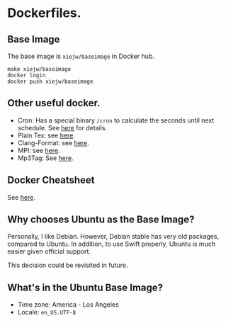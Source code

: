# Dockerfiles.

## Base Image

The base image is `xiejw/baseimage` in Docker hub.

    make xiejw/baseimage
    docker login
    docker push xiejw/baseimage

## Other useful docker.

- Cron: Has a special binary `/cron` to calculate the seconds until next
  schedule. See [here][Cron] for details.
- Plain Tex: see [here](doc/tex.md).
- Clang-Format: see [here](doc/clang-format.md).
- MPI: see [here](doc/mpi.md).
- Mp3Tag: See [here](doc/mp3tag.md).

## Docker Cheatsheet

See [here](doc/docker_cheatsheet.md).

## Why chooses Ubuntu as the Base Image?

Personally, I like Debian. However, Debian stable has very old packages,
compared to Ubuntu. In addition, to use Swift properly, Ubuntu is much easier
given official support.

This decision could be revisited in future.

## What's in the Ubuntu Base Image?

- Time zone: America - Los Angeles
- Locale: `en_US.UTF-8`

[Cron]: https://github.com/xiejw/eva/blob/master/dockerfiles/Dockerfile.cron

